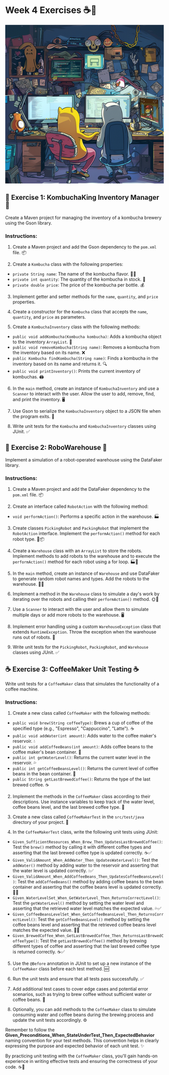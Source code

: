# Week 4 Exercises ☕🤖

![](./prog-at.png)

## 🌱 Exercise 1: KombuchaKing Inventory Manager 🍵 
Create a Maven project for managing the inventory of a kombucha brewery using the Gson library.

### Instructions:
1. Create a Maven project and add the Gson dependency to the `pom.xml` file. 📦

2. Create a `Kombucha` class with the following properties:
  - `private String name`: The name of the kombucha flavor. 🍓🍋
  - `private int quantity`: The quantity of the kombucha in stock. 🧮
  - `private double price`: The price of the kombucha per bottle. 💰

3. Implement getter and setter methods for the `name`, `quantity`, and `price` properties.

4. Create a constructor for the `Kombucha` class that accepts the `name`, `quantity`, and `price` as parameters.

5. Create a `KombuchaInventory` class with the following methods:
  - `public void addKombucha(Kombucha kombucha)`: Adds a kombucha object to the inventory `ArrayList`. 🍾
  - `public void removeKombucha(String name)`: Removes a kombucha from the inventory based on its name. ❌
  - `public Kombucha findKombucha(String name)`: Finds a kombucha in the inventory based on its name and returns it. 🔍
  - `public void printInventory()`: Prints the current inventory of kombuchas. 🖨️

6. In the `main` method, create an instance of `KombuchaInventory` and use a `Scanner` to interact with the user. Allow the user to add, remove, find, and print the inventory. 🖥️

7. Use Gson to serialize the `KombuchaInventory` object to a JSON file when the program exits. 💾

8. Write unit tests for the `Kombucha` and `KombuchaInventory` classes using JUnit. ✅

## 🤖 Exercise 2: RoboWarehouse 🚀
Implement a simulation of a robot-operated warehouse using the DataFaker library.

### Instructions:
1. Create a Maven project and add the DataFaker dependency to the `pom.xml` file. 📦

2. Create an interface called `RobotAction` with the following method:
  - `void performAction()`: Performs a specific action in the warehouse. 🏭

3. Create classes `PickingRobot` and `PackingRobot` that implement the `RobotAction` interface. Implement the `performAction()` method for each robot type. 🤖📦

4. Create a `Warehouse` class with an `ArrayList` to store the robots. Implement methods to add robots to the warehouse and to execute the `performAction()` method for each robot using a for loop. 🏭🔄

5. In the `main` method, create an instance of `Warehouse` and use DataFaker to generate random robot names and types. Add the robots to the warehouse. 🎲🤖

6. Implement a method in the `Warehouse` class to simulate a day's work by iterating over the robots and calling their `performAction()` method. 🌞💼

7. Use a `Scanner` to interact with the user and allow them to simulate multiple days or add more robots to the warehouse. 🖥️

8. Implement error handling using a custom `WarehouseException` class that extends `RuntimeException`. Throw the exception when the warehouse runs out of robots. 🚨

9. Write unit tests for the `PickingRobot`, `PackingRobot`, and `Warehouse` classes using JUnit. ✅

## ☕ Exercise 3: CoffeeMaker Unit Testing ☕
Write unit tests for a `CoffeeMaker` class that simulates the functionality of a coffee machine.

### Instructions:
1. Create a new class called `CoffeeMaker` with the following methods:
  - `public void brew(String coffeeType)`: Brews a cup of coffee of the specified type (e.g., "Espresso", "Cappuccino", "Latte"). ☕
  - `public void addWater(int amount)`: Adds water to the coffee maker's reservoir. 💧
  - `public void addCoffeeBeans(int amount)`: Adds coffee beans to the coffee maker's bean container. 🌱
  - `public int getWaterLevel()`: Returns the current water level in the reservoir. 💦
  - `public int getCoffeeBeansLevel()`: Returns the current level of coffee beans in the bean container. 🫘
  - `public String getLastBrewedCoffee()`: Returns the type of the last brewed coffee. ☕

2. Implement the methods in the `CoffeeMaker` class according to their descriptions. Use instance variables to keep track of the water level, coffee beans level, and the last brewed coffee type. 🔧

3. Create a new class called `CoffeeMakerTest` in the `src/test/java` directory of your project. 🧪

4. In the `CoffeeMakerTest` class, write the following unit tests using JUnit:
  - `Given_SufficientResources_When_Brew_Then_UpdatesLastBrewedCoffee()`: Test the `brew()` method by calling it with different coffee types and asserting that the last brewed coffee type is updated correctly. ☕✅
  - `Given_ValidAmount_When_AddWater_Then_UpdatesWaterLevel()`: Test the `addWater()` method by adding water to the reservoir and asserting that the water level is updated correctly. 💧✅
  - `Given_ValidAmount_When_AddCoffeeBeans_Then_UpdatesCoffeeBeansLevel()`: Test the `addCoffeeBeans()` method by adding coffee beans to the bean container and asserting that the coffee beans level is updated correctly. 🌱✅
  - `Given_WaterLevelSet_When_GetWaterLevel_Then_ReturnsCorrectLevel()`: Test the `getWaterLevel()` method by setting the water level and asserting that the retrieved water level matches the expected value. 💦✅
  - `Given_CoffeeBeansLevelSet_When_GetCoffeeBeansLevel_Then_ReturnsCorrectLevel()`: Test the `getCoffeeBeansLevel()` method by setting the coffee beans level and asserting that the retrieved coffee beans level matches the expected value. 🫘✅
  - `Given_BrewedCoffee_When_GetLastBrewedCoffee_Then_ReturnsLastBrewedCoffeeType()`: Test the `getLastBrewedCoffee()` method by brewing different types of coffee and asserting that the last brewed coffee type is returned correctly. ☕✅

5. Use the `@Before` annotation in JUnit to set up a new instance of the `CoffeeMaker` class before each test method. 🆕

6. Run the unit tests and ensure that all tests pass successfully. ✅

7. Add additional test cases to cover edge cases and potential error scenarios, such as trying to brew coffee without sufficient water or coffee beans. 🚨

8. Optionally, you can add methods to the `CoffeeMaker` class to simulate consuming water and coffee beans during the brewing process and update the unit tests accordingly. ⚙️

Remember to follow the **Given_Preconditions_When_StateUnderTest_Then_ExpectedBehavior** naming convention for your test methods. This convention helps in clearly expressing the purpose and expected behavior of each unit test. ✨

By practicing unit testing with the `CoffeeMaker` class, you'll gain hands-on experience in writing effective tests and ensuring the correctness of your code. ☕💪